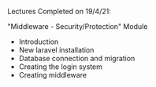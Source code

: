 Lectures Completed on 19/4/21:

"Middleware - Security/Protection" Module
* Introduction
* New laravel installation
* Database connection and migration
* Creating the login system
* Creating middleware